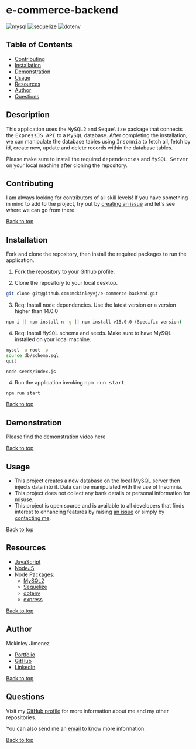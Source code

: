 # e-commerce-backend

![mysql](https://img.shields.io/static/v1?label=mysql2&message=mysql2&color=red)
![sequelize](https://img.shields.io/static/v1?label=sequelize&message=sequelize&color=green)
![dotenv](https://img.shields.io/static/v1?label=dotenv&message=dotenv&color=yellow)

## Table of Contents

-   [Contributing](#contributing)
-   [Installation](#installation)
-   [Demonstration](#demonstration)
-   [Usage](#usage)
-   [Resources](#resources)
-   [Author](#author)
-   [Questions](#questions)

## Description

This application uses the <kbd>MySQL2</kbd> and <kbd>Sequelize</kbd> package that connects the <kbd>ExpressJS API</kbd> to a <kbd>MySQL</kbd> database.
After completing the installation, we can manipulate the database tables using <kbd>Insomnia</kbd> to fetch all, fetch by id, create new, update and delete records within the database tables.

Please make sure to install the required <kbd>dependencies</kbd> and <kbd>MySQL Server</kbd> on your local machine after cloning the repository.

## Contributing

I am always looking for contributors of all skill levels! If you have something in mind to add to the project, try out by [creating an issue](https://github.com/mckinleyvj/e-commerce-backend/issues) and let's see where we can go from there.

[Back to top](#e-commerce-backend)

## Installation

Fork and clone the repository, then install the required packages to run the application.

1. Fork the repository to your Github profile.

2. Clone the repository to your local desktop.

```bash
git clone git@github.com:mckinleyvj/e-commerce-backend.git
```

3. Req: Install <kbd>node</kbd> dependencies. Use the latest version or a version higher than 14.0.0

```bash
npm i || npm install n -g || npm install v15.0.0 (Specific version)
```

4. Req: Install <kbd>MySQL</kbd> schema and seeds. Make sure to have MySQL installed on your local machine.

```bash
mysql -u root -p
source db/schema.sql
quit
```

```git
node seeds/index.js
```

4. Run the application invoking <kbd>npm run start</kbd>

```bash
npm run start
```

[Back to top](#e-commerce-backend)

## Demonstration

Please find the demonstration video here

[Back to top](#e-commerce-backend)

## Usage

-   This project creates a new database on the local MySQL server then injects data into it. Data can be manipulated with the use of Insomnia.
-   This project does not collect any bank details or personal information for misuse.
-   This project is open source and is available to all developers that finds interest to enhancing features by raising [an issue](https://github.com/mckinleyvj/e-commerce-backend/issues) or simply by [contacting me](#questions).

[Back to top](#e-commerce-backend)

## Resources

-   [JavaScript](https://developer.mozilla.org/en-US/docs/Web/JavaScript)
-   [NodeJS](https://nodejs.org/)
-   Node Packages:
    -   [MySQL2](https://www.npmjs.com/package/mysql2)
    -   [Sequelize](https://www.npmjs.com/package/sequelize)
    -   [dotenv](https://www.npmjs.com/package/dotenv)
    -   [express](https://www.npmjs.com/package/express)

[Back to top](#e-commerce-backend)

## Author

Mckinley Jimenez

-   [Portfolio](https://mckinleyvj.github.io/professional-portfolio/)
-   [GitHub](https://github.com/mckinleyvj)
-   [LinkedIn](https://www.linkedin.com/in/mckinleyjimenez)

[Back to top](#e-commerce-backend)

## Questions

Visit my [GitHub profile](https://github.com/mckinleyvj) for more information about me and my other repositories.

You can also send me an <a href="mailto:mckinleyvj@gmail.com?">email</a> to know more information.

[Back to top](#e-commerce-backend)
